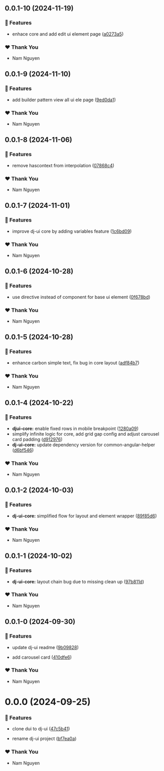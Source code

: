 ## 0.0.1-10 (2024-11-19)

### 🚀 Features

- enhace core and add edit ui element page ([a0273a5](https://github.com/namnguyen191/namnguyen191-org/commit/a0273a5))

### ❤️  Thank You

- Nam Nguyen

## 0.0.1-9 (2024-11-10)

### 🚀 Features

- add builder pattern view all ui ele page ([9ed0da1](https://github.com/namnguyen191/namnguyen191-org/commit/9ed0da1))

### ❤️  Thank You

- Nam Nguyen

## 0.0.1-8 (2024-11-06)

### 🚀 Features

- remove hascontext from interpolation ([07868c4](https://github.com/namnguyen191/namnguyen191-org/commit/07868c4))

### ❤️  Thank You

- Nam Nguyen

## 0.0.1-7 (2024-11-01)

### 🚀 Features

- improve dj-ui core by adding variables feature ([1c6bd09](https://github.com/namnguyen191/namnguyen191-org/commit/1c6bd09))

### ❤️  Thank You

- Nam Nguyen

## 0.0.1-6 (2024-10-28)

### 🚀 Features

- use directive instead of component for base ui element ([0f678bd](https://github.com/namnguyen191/namnguyen191-org/commit/0f678bd))

### ❤️  Thank You

- Nam Nguyen

## 0.0.1-5 (2024-10-28)

### 🚀 Features

- enhance carbon simple text, fix bug in core layout ([adf84b7](https://github.com/namnguyen191/namnguyen191-org/commit/adf84b7))

### ❤️  Thank You

- Nam Nguyen

## 0.0.1-4 (2024-10-22)

### 🚀 Features

- **djui-core:** enable fixed rows in mobile breakpoint ([1280a09](https://github.com/namnguyen191/namnguyen191-org/commit/1280a09))
- simplify infinite logic for core, add grid gap config and adjust carousel card padding ([d912976](https://github.com/namnguyen191/namnguyen191-org/commit/d912976))
- **dj-ui-core:** update dependency version for common-angular-helper ([d6bf546](https://github.com/namnguyen191/namnguyen191-org/commit/d6bf546))

### ❤️  Thank You

- Nam Nguyen

## 0.0.1-2 (2024-10-03)


### 🚀 Features

- **dj-ui-core:** simplified flow for layout and element wrapper ([89f85d6](https://github.com/namnguyen191/namnguyen191-org/commit/89f85d6))


### ❤️  Thank You

- Nam Nguyen

## 0.0.1-1 (2024-10-02)


### 🚀 Features

- **dj-ui-core:** layout chain bug due to missing clean up ([97b811d](https://github.com/namnguyen191/namnguyen191-org/commit/97b811d))


### ❤️  Thank You

- Nam Nguyen

## 0.0.1-0 (2024-09-30)


### 🚀 Features

- update dj-ui readme ([9b09828](https://github.com/namnguyen191/namnguyen191-org/commit/9b09828))

- add carousel card ([410dfe6](https://github.com/namnguyen191/namnguyen191-org/commit/410dfe6))


### ❤️  Thank You

- Nam Nguyen

# 0.0.0 (2024-09-25)


### 🚀 Features

- clone dui to dj-ui ([47c5b41](https://github.com/namnguyen191/namnguyen191-org/commit/47c5b41))

- rename dj-ui project ([bf7ea0a](https://github.com/namnguyen191/namnguyen191-org/commit/bf7ea0a))


### ❤️  Thank You

- Nam Nguyen